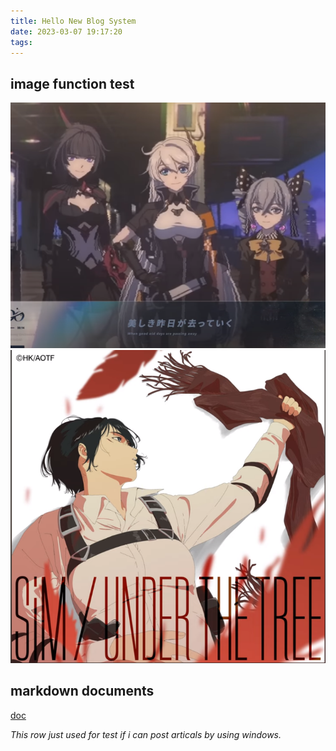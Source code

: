 ```yaml
---
title: Hello New Blog System
date: 2023-03-07 19:17:20
tags:
---
```


## image function test
![honkai impact 3 rd](images/20230307-193718.png)
![under the the treeeee](images/20230307-194339.png)

## markdown documents
[doc](https://www.markdownguide.org/basic-syntax/)

_This row just used for test if i can post articals by using windows._
